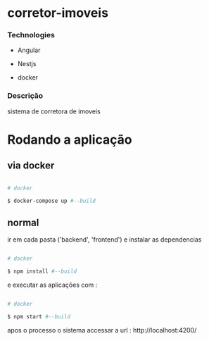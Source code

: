 
# corretor-imoveis

 
  
### Technologies

  

- Angular

- Nestjs

- docker

### Descrição
  

sistema de corretora de imoveis

  
  

# Rodando a aplicação

  

## via docker

  

```bash

# docker

$ docker-compose up #--build

```

  

## normal

  

ir em cada pasta ('backend', 'frontend') e instalar as dependencias

```bash

# docker

$ npm install #--build

```

  

e executar as aplicações com :

  

```bash

# docker

$ npm start #--build

```

  
  
  
  
  

apos o processo o sistema accessar a url : http://localhost:4200/